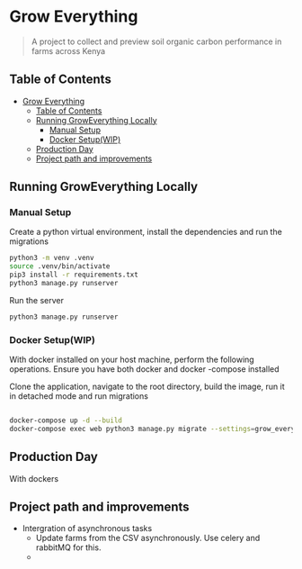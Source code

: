 # Grow Everything

> A project to collect and preview soil organic carbon performance in farms across Kenya 



## Table of Contents
- [Grow Everything](#grow-everything)
  - [Table of Contents](#table-of-contents)
  - [Running GrowEverything Locally](#running-groweverything-locally)
    - [Manual Setup](#manual-setup)
    - [Docker Setup(WIP)](#docker-setupwip)
  - [Production Day](#production-day)
  - [Project path and improvements](#project-path-and-improvements)


## Running GrowEverything Locally

### Manual Setup

Create a python virtual environment, install the dependencies and run the migrations
```bash
python3 -m venv .venv
source .venv/bin/activate
pip3 install -r requirements.txt
python3 manage.py runserver
```

Run the server
```bash
python3 manage.py runserver
```
### Docker Setup(WIP)
With docker installed on your host machine, perform the following operations.
Ensure you have both docker and docker -compose installed

Clone the application, navigate to the root directory, build the image, run it in detached mode and run migrations

```bash

docker-compose up -d --build
docker-compose exec web python3 manage.py migrate --settings=grow_everything.settings.dev --noinput

```

## Production Day

With dockers
## Project path and improvements

- Intergration of asynchronous tasks
  * Update farms from the CSV asynchronously. Use celery and rabbitMQ for this.
  * 